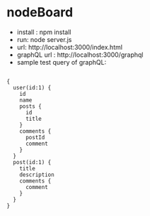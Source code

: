 # nodeBoard

* install : npm install
* run: node server.js
* url: http://localhost:3000/index.html
* graphQL url : http://localhost:3000/graphql
* sample test query of graphQL:
<pre><code>
{
  user(id:1) {
    id
    name
    posts {
      id
      title
    }
    comments {
      postId
      comment
    }
  }
  post(id:1) {
    title
    description
  	comments {
      comment
    }
  }
}
</code></pre>

